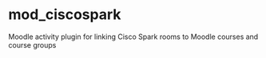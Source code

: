 # mod_ciscospark
Moodle activity plugin for linking Cisco Spark rooms to Moodle courses and course groups
